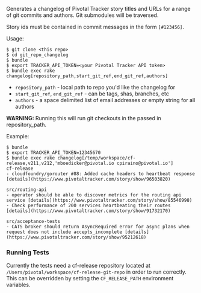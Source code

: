 Generates a changelog of Pivotal Tracker story titles and URLs for a range of git commits and authors. Git submodules will be traversed.

Story ids must be contained in commit messages in the form `[#123456]`.

Usage:

```
$ git clone <this repo>
$ cd git_repo_changelog
$ bundle
$ export TRACKER_API_TOKEN=<your Pivotal Tracker API token>
$ bundle exec rake changelog[repository_path,start_git_ref,end_git_ref,authors]
```

- `repository_path` - local path to repo you'd like the changelog for
- `start_git_ref`, `end_git_ref` - can be tags, shas, branches, etc
- `authors` - a space delimited list of email addresses or empty string for all authors

**WARNING:** Running this will run git checkouts in the passed in repository_path.

Example:

```
$ bundle
$ export TRACKER_API_TOKEN=12345670
$ bundle exec rake changelog[/temp/workspace/cf-release,v211,v212,'mboedicker@pivotal.io cpiraino@pivotal.io']
cf-release
- cloudfoundry/gorouter #88: Added cache headers to heartbeat response [details](https://www.pivotaltracker.com/story/show/96503820)

src/routing-api
- operator should be able to discover metrics for the routing api service [details](https://www.pivotaltracker.com/story/show/85546998)
- Check performance of 200 services heartbeating their routes [details](https://www.pivotaltracker.com/story/show/91732170)

src/acceptance-tests
- CATS broker should return AsyncRequired error for async plans when request does not include accepts_incomplete [details](https://www.pivotaltracker.com/story/show/95212618)
```

### Running Tests

Currently the tests need a cf-release repository located at `/Users/pivotal/workspace/cf-release-git-repo` in order to run correctly.
This can be overridden by setting the `CF_RELEASE_PATH` environment variables.
